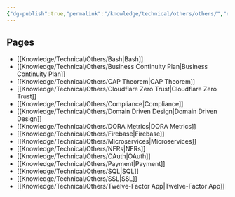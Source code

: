 ```yaml
---
{"dg-publish":true,"permalink":"/knowledge/technical/others/others/","noteIcon":""}
---
```


## Pages

- [[Knowledge/Technical/Others/Bash\|Bash]]
- [[Knowledge/Technical/Others/Business Continuity Plan\|Business Continuity Plan]]
- [[Knowledge/Technical/Others/CAP Theorem\|CAP Theorem]]
- [[Knowledge/Technical/Others/Cloudflare Zero Trust\|Cloudflare Zero Trust]]
- [[Knowledge/Technical/Others/Compliance\|Compliance]]
- [[Knowledge/Technical/Others/Domain Driven Design\|Domain Driven Design]]
- [[Knowledge/Technical/Others/DORA Metrics\|DORA Metrics]]
- [[Knowledge/Technical/Others/Firebase\|Firebase]]
- [[Knowledge/Technical/Others/Microservices\|Microservices]]
- [[Knowledge/Technical/Others/NFRs\|NFRs]]
- [[Knowledge/Technical/Others/OAuth\|OAuth]]
- [[Knowledge/Technical/Others/Payment\|Payment]]
- [[Knowledge/Technical/Others/SQL\|SQL]]
- [[Knowledge/Technical/Others/SSL\|SSL]]
- [[Knowledge/Technical/Others/Twelve-Factor App\|Twelve-Factor App]]


